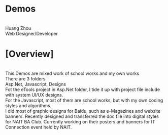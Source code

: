 # Demos

<br>
Huang Zhou
<br>
Web Designer/Developer

# [Overview]
<br>
This Demos are mixed work of school works and my own works
<br>
There are 3 folders
<br>
Asp.Net,
Javascript,
Designs

<br>
Fot the eTools project in Asp.Net folder, I tide it up with project file include with system UI/UX designs.
<br>
For the Javascript, most of them are school works, but with my own coding styles and algorithms.
<br>
I did most of graphic designs for Baidu, such as e-Magazines and website banners. 
Recently designed and transferred the doc file into digital styles for NAIT BA Club.
Currently working on their posters and banners for IT Connection event held by NAIT.
